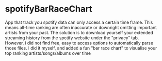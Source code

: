 # spotifyBarRaceChart

App that track you spotify data can only access a certain time frame. This means all-time ranking are often inaccurate or downright omitting important artists from your past. The solution is to download yourself your extended streaming history from the spotify website under the "privacy" tab.
However, i did not find free, easy to access options to automatically parse those files. I did it myself, and added a fun "bar race chart" to visualise your top ranking artists/songs/albums over time
